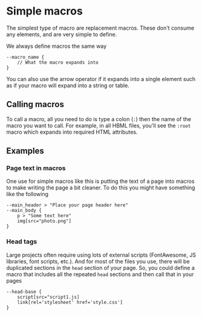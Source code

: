 # Simple macros

The simplest type of macro are replacement macros. These don't consume any elements, and are very simple to define.

We always define macros the same way
```hbml
--macro_name {
    // What the macro expands into
}
```

You can also use the arrow operator if it expands into a single element such as if your macro will expand into a string or table.

## Calling macros

To call a macro, all you need to do is type a colon (`:`) then the name of the macro you want to call. For example, in all HBML files, you'll see the `:root` macro which expands into required HTML attributes.

## Examples

### Page text in macros

One use for simple macros like this is putting the text of a page into macros to make writing the page a bit cleaner. To do this you might have something like the following

```hbml
--main_header > "Place your page header here"
--main_body {
    p > "Some text here"
    img[src="photo.png"]
}
```

### Head tags

Large projects often require using lots of external scripts (FontAwesome, JS libraries, font scripts, etc.). And for most of the files you use, there will be duplicated sections in the `head` section of your page. So, you could define a macro that includes all the repeated `head` sections and then call that in your pages

```hbml
--head-base {
    script[src="script1.js]
    link[rel='stylesheet' href='style.css']
}
```
